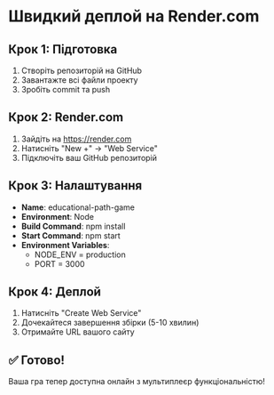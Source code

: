 # Швидкий деплой на Render.com

## Крок 1: Підготовка
1. Створіть репозиторій на GitHub
2. Завантажте всі файли проекту
3. Зробіть commit та push

## Крок 2: Render.com
1. Зайдіть на https://render.com
2. Натисніть "New +" → "Web Service"
3. Підключіть ваш GitHub репозиторій

## Крок 3: Налаштування
- **Name**: educational-path-game
- **Environment**: Node
- **Build Command**: npm install
- **Start Command**: npm start
- **Environment Variables**:
  - NODE_ENV = production
  - PORT = 3000

## Крок 4: Деплой
1. Натисніть "Create Web Service"
2. Дочекайтеся завершення збірки (5-10 хвилин)
3. Отримайте URL вашого сайту

## ✅ Готово!
Ваша гра тепер доступна онлайн з мультиплеєр функціональністю!
